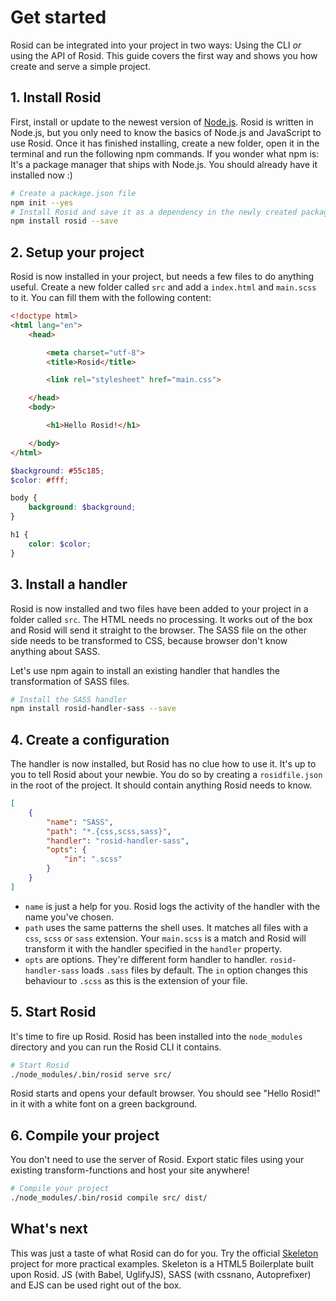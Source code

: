 # Get started

Rosid can be integrated into your project in two ways: Using the CLI *or* using the API of Rosid. This guide covers the first way and shows you how create and serve a simple project.

## 1. Install Rosid

First, install or update to the newest version of [Node.js](https://nodejs.org). Rosid is written in Node.js, but you only need to know the basics of Node.js and JavaScript to use Rosid. Once it has finished installing, create a new folder, open it in the terminal and run the following npm commands. If you wonder what npm is: It's a package manager that ships with Node.js. You should already have it installed now :)

```sh
# Create a package.json file
npm init --yes
# Install Rosid and save it as a dependency in the newly created package.json
npm install rosid --save
```

## 2. Setup your project

Rosid is now installed in your project, but needs a few files to do anything useful. Create a new folder called `src` and add a `index.html` and `main.scss` to it. You can fill them with the following content:

```html
<!doctype html>
<html lang="en">
	<head>

		<meta charset="utf-8">
		<title>Rosid</title>

		<link rel="stylesheet" href="main.css">

	</head>
	<body>

		<h1>Hello Rosid!</h1>

	</body>
</html>
```

```scss
$background: #55c185;
$color: #fff;

body {
	background: $background;
}

h1 {
	color: $color;
}
```

## 3. Install a handler

Rosid is now installed and two files have been added to your project in a folder called `src`. The HTML needs no processing. It works out of the box and Rosid will send it straight to the browser. The SASS file on the other side needs to be transformed to CSS, because browser don't know anything about SASS.

Let's use npm again to install an existing handler that handles the transformation of SASS files.

```sh
# Install the SASS handler
npm install rosid-handler-sass --save
```

## 4. Create a configuration

The handler is now installed, but Rosid has no clue how to use it. It's up to you to tell Rosid about your newbie. You do so by creating a `rosidfile.json` in the root of the project. It should contain anything Rosid needs to know.

```json
[
	{
		"name": "SASS",
		"path": "*.{css,scss,sass}",
		"handler": "rosid-handler-sass",
		"opts": {
			"in": ".scss"
		}
	}
]
```

- `name` is just a help for you. Rosid logs the activity of the handler with the name you've chosen.
- `path` uses the same patterns the shell uses. It matches all files with a `css`, `scss` or `sass` extension. Your `main.scss` is a match and Rosid will transform it with the handler specified in the `handler` property.
- `opts` are options. They're different form handler to handler. `rosid-handler-sass` loads `.sass` files by default. The `in` option changes this behaviour to `.scss` as this is the extension of your file.

## 5. Start Rosid

It's time to fire up Rosid. Rosid has been installed into the `node_modules` directory and you can run the Rosid CLI it contains.

```sh
# Start Rosid
./node_modules/.bin/rosid serve src/
```

Rosid starts and opens your default browser. You should see "Hello Rosid!" in it with a white font on a green background.

## 6. Compile your project

You don't need to use the server of Rosid. Export static files using your existing transform-functions and host your site anywhere!

```sh
# Compile your project
./node_modules/.bin/rosid compile src/ dist/
```

## What's next

This was just a taste of what Rosid can do for you. Try the official [Skeleton](https://github.com/electerious/Skeleton) project for more practical examples. Skeleton is a HTML5 Boilerplate built upon Rosid. JS (with Babel, UglifyJS), SASS (with cssnano, Autoprefixer) and EJS can be used right out of the box.